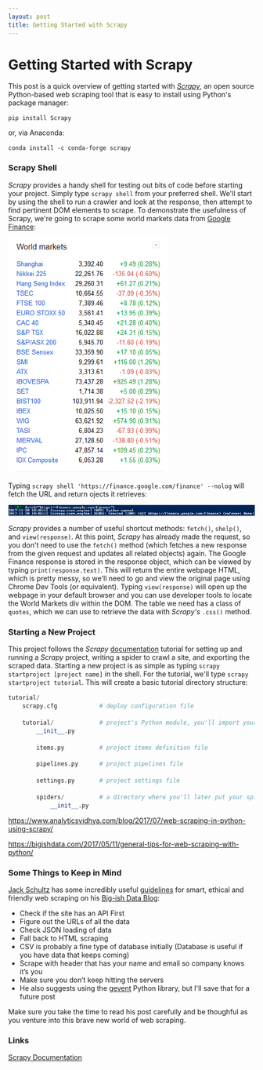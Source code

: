 ```yaml
---
layout: post
title: Getting Started with Scrapy
---
```


# Getting Started with Scrapy

This post is a quick overview of getting started with _[Scrapy](https://scrapy.org/)_, an open source Python-based web scraping tool that is easy to install using Python's package manager:

```shell
pip install Scrapy
```

or, via Anaconda:

```shell
conda install -c conda-forge scrapy
```
### Scrapy Shell

_Scrapy_ provides a handy shell for testing out bits of code before starting your project. Simply type ``scrapy shell`` from your preferred shell. We'll start by using the shell to run a crawler and look at the response, then attempt to find pertinent DOM elements to scrape. To demonstrate the usefulness of Scrapy, we're going to scrape some world markets data from [Google Finance](https://finance.google.com/finance):

![World Markets](https://github.com/strongdan/blog/blob/gh-pages/assets/world_markets.png)

Typing `scrapy shell 'https://finance.google.com/finance' --nolog` will fetch the URL and return ojects it retrieves:

![Scrapy Response](https://github.com/strongdan/blog/blob/gh-pages/assets/scrapy_response.png)

_Scrapy_ provides a number of useful shortcut methods: `fetch()`, `shelp()`, and `view(response)`. At this point, _Scrapy_ has already made the request, so you don't need to use the `fetch()` method (which fetches a new response from the given request and updates all related objects) again. The Google Finance response is stored in the response object, which can be viewed by typing `print(response.text)`. This will return the entire webpage HTML, which is pretty messy, so we'll need to go and view the original page using Chrome Dev Tools (or equivalent). Typing `view(response)` will open up the webpage in your default browser and you can use developer tools to locate the World Markets div within the DOM. The table we need has a class of `quotes`, which we can use to retrieve the data with _Scrapy's_ `.css()` method. 





### Starting a New Project

This project follows the _Scrapy_ [documentation](https://docs.scrapy.org/en/latest/) tutorial for setting up and running a _Scrapy_ project, writing a spider to crawl a site, and exporting the scraped data. Starting a new project is as simple as typing ``scrapy startproject [project name]`` in the shell. For the tutorial, we'll type ``scrapy startproject tutorial``. This will create a basic tutorial directory structure:

```python
tutorial/
    scrapy.cfg            # deploy configuration file

    tutorial/             # project's Python module, you'll import your code from here
        __init__.py

        items.py          # project items definition file

        pipelines.py      # project pipelines file

        settings.py       # project settings file

        spiders/          # a directory where you'll later put your spiders
            __init__.py
```

https://www.analyticsvidhya.com/blog/2017/07/web-scraping-in-python-using-scrapy/

https://bigishdata.com/2017/05/11/general-tips-for-web-scraping-with-python/

### Some Things to Keep in Mind
[Jack Schultz](https://twitter.com/jack_schultz) has some incredibly useful [guidelines](https://bigishdata.com/2017/05/11/general-tips-for-web-scraping-with-python/) for smart, ethical and friendly web scraping on his [Big-ish Data Blog](https://bigishdata.com/):
* Check if the site has an API First
* Figure out the URLs of all the data
* Check JSON loading of data
* Fall back to HTML scraping
* CSV is probably a fine type of database initially (Database is useful if you have data that keeps coming)
* Scrape with header that has your name and email so company knows it’s you
* Make sure you don’t keep hitting the servers
* He also suggests using the [gevent](http://www.gevent.org/) Python library, but I'll save that for a future post

Make sure you take the time to read his post carefully and be thoughful as you venture into this brave new world of web scraping.

### Links
[Scrapy Documentation](https://docs.scrapy.org/en/latest/)
